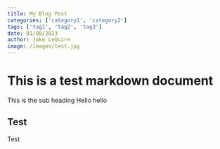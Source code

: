 ```yaml
---
title: My Blog Post
categories: ['category1', 'category2']
tags: ['tag1', 'tag2', 'tag3']
date: 01/08/2023
author: Jake LeQuire
image: /images/test.jpg
---
```


# This is a test markdown document
This is the sub heading Hello hello

## Test
Test